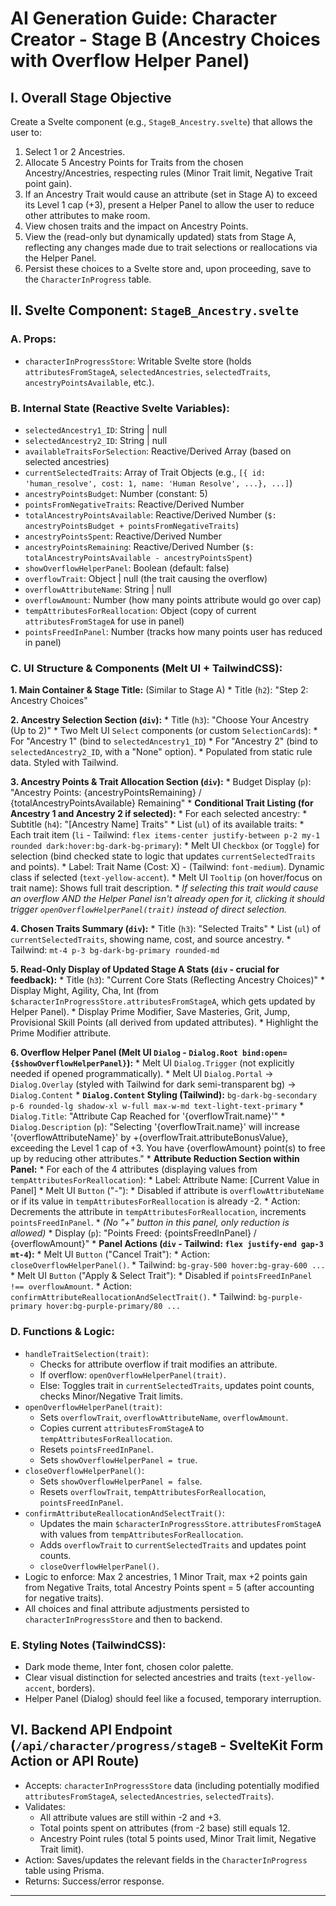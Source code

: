 # AI Generation Guide: Character Creator - Stage B (Ancestry Choices with Overflow Helper Panel)

## I. Overall Stage Objective
Create a Svelte component (e.g., `StageB_Ancestry.svelte`) that allows the user to:
1.  Select 1 or 2 Ancestries.
2.  Allocate 5 Ancestry Points for Traits from the chosen Ancestry/Ancestries, respecting rules (Minor Trait limit, Negative Trait point gain).
3.  If an Ancestry Trait would cause an attribute (set in Stage A) to exceed its Level 1 cap (+3), present a Helper Panel to allow the user to reduce other attributes to make room.
4.  View chosen traits and the impact on Ancestry Points.
5.  View the (read-only but dynamically updated) stats from Stage A, reflecting any changes made due to trait selections or reallocations via the Helper Panel.
6.  Persist these choices to a Svelte store and, upon proceeding, save to the `CharacterInProgress` table.

## II. Svelte Component: `StageB_Ancestry.svelte`

### A. Props:
*   `characterInProgressStore`: Writable Svelte store (holds `attributesFromStageA`, `selectedAncestries`, `selectedTraits`, `ancestryPointsAvailable`, etc.).

### B. Internal State (Reactive Svelte Variables):
*   `selectedAncestry1_ID`: String | null
*   `selectedAncestry2_ID`: String | null
*   `availableTraitsForSelection`: Reactive/Derived Array (based on selected ancestries)
*   `currentSelectedTraits`: Array of Trait Objects (e.g., `[{ id: 'human_resolve', cost: 1, name: 'Human Resolve', ...}, ...]`)
*   `ancestryPointsBudget`: Number (constant: 5)
*   `pointsFromNegativeTraits`: Reactive/Derived Number
*   `totalAncestryPointsAvailable`: Reactive/Derived Number (`$: ancestryPointsBudget + pointsFromNegativeTraits`)
*   `ancestryPointsSpent`: Reactive/Derived Number
*   `ancestryPointsRemaining`: Reactive/Derived Number (`$: totalAncestryPointsAvailable - ancestryPointsSpent`)
*   `showOverflowHelperPanel`: Boolean (default: false)
*   `overflowTrait`: Object | null (the trait causing the overflow)
*   `overflowAttributeName`: String | null
*   `overflowAmount`: Number (how many points attribute would go over cap)
*   `tempAttributesForReallocation`: Object (copy of current `attributesFromStageA` for use in panel)
*   `pointsFreedInPanel`: Number (tracks how many points user has reduced in panel)

### C. UI Structure & Components (Melt UI + TailwindCSS):

**1. Main Container & Stage Title:** (Similar to Stage A)
    *   Title (`h2`): "Step 2: Ancestry Choices"

**2. Ancestry Selection Section (`div`):**
    *   Title (`h3`): "Choose Your Ancestry (Up to 2)"
    *   Two Melt UI `Select` components (or custom `SelectionCard`s):
        *   For "Ancestry 1" (bind to `selectedAncestry1_ID`)
        *   For "Ancestry 2" (bind to `selectedAncestry2_ID`, with a "None" option).
        *   Populated from static rule data. Styled with Tailwind.

**3. Ancestry Points & Trait Allocation Section (`div`):**
    *   Budget Display (`p`): "Ancestry Points: {ancestryPointsRemaining} / {totalAncestryPointsAvailable} Remaining"
    *   **Conditional Trait Listing (for Ancestry 1 and Ancestry 2 if selected):**
        *   For each selected ancestry:
            *   Subtitle (`h4`): "[Ancestry Name] Traits"
            *   List (`ul`) of its available traits:
                *   Each trait item (`li` - Tailwind: `flex items-center justify-between p-2 my-1 rounded dark:hover:bg-dark-bg-primary`):
                    *   Melt UI `Checkbox` (or `Toggle`) for selection (bind checked state to logic that updates `currentSelectedTraits` and points).
                    *   Label: Trait Name (Cost: X) - (Tailwind: `font-medium`). Dynamic class if selected (`text-yellow-accent`).
                    *   Melt UI `Tooltip` (on hover/focus on trait name): Shows full trait description.
                    *   *If selecting this trait would cause an overflow AND the Helper Panel isn't already open for it, clicking it should trigger `openOverflowHelperPanel(trait)` instead of direct selection.*

**4. Chosen Traits Summary (`div`):**
    *   Title (`h3`): "Selected Traits"
    *   List (`ul`) of `currentSelectedTraits`, showing name, cost, and source ancestry.
    *   Tailwind: `mt-4 p-3 bg-dark-bg-primary rounded-md`

**5. Read-Only Display of Updated Stage A Stats (`div` - crucial for feedback):**
    *   Title (`h3`): "Current Core Stats (Reflecting Ancestry Choices)"
    *   Display Might, Agility, Cha, Int (from `$characterInProgressStore.attributesFromStageA`, which gets updated by Helper Panel).
    *   Display Prime Modifier, Save Masteries, Grit, Jump, Provisional Skill Points (all derived from updated attributes).
    *   Highlight the Prime Modifier attribute.

**6. Overflow Helper Panel (Melt UI `Dialog` - `Dialog.Root bind:open={$showOverflowHelperPanel}`):**
    *   Melt UI `Dialog.Trigger` (not explicitly needed if opened programmatically).
    *   Melt UI `Dialog.Portal` -> `Dialog.Overlay` (styled with Tailwind for dark semi-transparent bg) -> `Dialog.Content`
    *   **`Dialog.Content` Styling (Tailwind):** `bg-dark-bg-secondary p-6 rounded-lg shadow-xl w-full max-w-md text-light-text-primary`
    *   `Dialog.Title`: "Attribute Cap Reached for '{overflowTrait.name}'"
    *   `Dialog.Description` (`p`): "Selecting '{overflowTrait.name}' will increase '{overflowAttributeName}' by +{overflowTrait.attributeBonusValue}, exceeding the Level 1 cap of +3. You have {overflowAmount} point(s) to free up by reducing other attributes."
    *   **Attribute Reduction Section within Panel:**
        *   For each of the 4 attributes (displaying values from `tempAttributesForReallocation`):
            *   Label: Attribute Name: [Current Value in Panel]
            *   Melt UI `Button` ("-"):
                *   Disabled if attribute is `overflowAttributeName` or if its value in `tempAttributesForReallocation` is already -2.
                *   Action: Decrements the attribute in `tempAttributesForReallocation`, increments `pointsFreedInPanel`.
            *   *(No "+" button in this panel, only reduction is allowed)*
    *   Display (`p`): "Points Freed: {pointsFreedInPanel} / {overflowAmount}"
    *   **Panel Actions (`div` - Tailwind: `flex justify-end gap-3 mt-4`):**
        *   Melt UI `Button` ("Cancel Trait"):
            *   Action: `closeOverflowHelperPanel()`.
            *   Tailwind: `bg-gray-500 hover:bg-gray-600 ...`
        *   Melt UI `Button` ("Apply & Select Trait"):
            *   Disabled if `pointsFreedInPanel !== overflowAmount`.
            *   Action: `confirmAttributeReallocationAndSelectTrait()`.
            *   Tailwind: `bg-purple-primary hover:bg-purple-primary/80 ...`

### D. Functions & Logic:
*   `handleTraitSelection(trait)`:
    *   Checks for attribute overflow if trait modifies an attribute.
    *   If overflow: `openOverflowHelperPanel(trait)`.
    *   Else: Toggles trait in `currentSelectedTraits`, updates point counts, checks Minor/Negative Trait limits.
*   `openOverflowHelperPanel(trait)`:
    *   Sets `overflowTrait`, `overflowAttributeName`, `overflowAmount`.
    *   Copies current `attributesFromStageA` to `tempAttributesForReallocation`.
    *   Resets `pointsFreedInPanel`.
    *   Sets `showOverflowHelperPanel = true`.
*   `closeOverflowHelperPanel()`:
    *   Sets `showOverflowHelperPanel = false`.
    *   Resets `overflowTrait`, `tempAttributesForReallocation`, `pointsFreedInPanel`.
*   `confirmAttributeReallocationAndSelectTrait()`:
    *   Updates the main `$characterInProgressStore.attributesFromStageA` with values from `tempAttributesForReallocation`.
    *   Adds `overflowTrait` to `currentSelectedTraits` and updates point counts.
    *   `closeOverflowHelperPanel()`.
*   Logic to enforce: Max 2 ancestries, 1 Minor Trait, max +2 points gain from Negative Traits, total Ancestry Points spent = 5 (after accounting for negative traits).
*   All choices and final attribute adjustments persisted to `characterInProgressStore` and then to backend.

### E. Styling Notes (TailwindCSS):
*   Dark mode theme, Inter font, chosen color palette.
*   Clear visual distinction for selected ancestries and traits (`text-yellow-accent`, borders).
*   Helper Panel (Dialog) should feel like a focused, temporary interruption.

## VI. Backend API Endpoint (`/api/character/progress/stageB` - SvelteKit Form Action or API Route)
*   Accepts: `characterInProgressStore` data (including potentially modified `attributesFromStageA`, `selectedAncestries`, `selectedTraits`).
*   Validates:
    *   All attribute values are still within -2 and +3.
    *   Total points spent on attributes (from -2 base) still equals 12.
    *   Ancestry Point rules (total 5 points used, Minor Trait limit, Negative Trait limit).
*   Action: Saves/updates the relevant fields in the `CharacterInProgress` table using Prisma.
*   Returns: Success/error response.

---